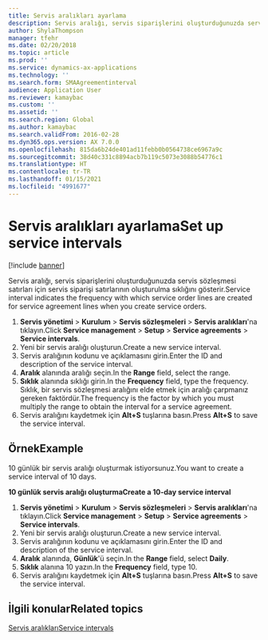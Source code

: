 ```yaml
---
title: Servis aralıkları ayarlama
description: Servis aralığı, servis siparişlerini oluşturduğunuzda servis sözleşmesi satırları için servis siparişi satırlarının oluşturulma sıklığını gösterir.
author: ShylaThompson
manager: tfehr
ms.date: 02/20/2018
ms.topic: article
ms.prod: ''
ms.service: dynamics-ax-applications
ms.technology: ''
ms.search.form: SMAAgreementinterval
audience: Application User
ms.reviewer: kamaybac
ms.custom: ''
ms.assetid: ''
ms.search.region: Global
ms.author: kamaybac
ms.search.validFrom: 2016-02-28
ms.dyn365.ops.version: AX 7.0.0
ms.openlocfilehash: 815da6b24de401ad11febb0b0564738ce6967a9c
ms.sourcegitcommit: 38d40c331c8894acb7b119c5073e3088b54776c1
ms.translationtype: HT
ms.contentlocale: tr-TR
ms.lasthandoff: 01/15/2021
ms.locfileid: "4991677"
---
```

# <a name="set-up-service-intervals"></a><span data-ttu-id="bdd24-103">Servis aralıkları ayarlama</span><span class="sxs-lookup"><span data-stu-id="bdd24-103">Set up service intervals</span></span>  

[!include [banner](../includes/banner.md)]

<span data-ttu-id="bdd24-104">Servis aralığı, servis siparişlerini oluşturduğunuzda servis sözleşmesi satırları için servis siparişi satırlarının oluşturulma sıklığını gösterir.</span><span class="sxs-lookup"><span data-stu-id="bdd24-104">Service interval indicates the frequency with which service order lines are created for service agreement lines when you create service orders.</span></span>

1. <span data-ttu-id="bdd24-105">**Servis yönetimi** \> **Kurulum** \> **Servis sözleşmeleri** \> **Servis aralıkları**'na tıklayın.</span><span class="sxs-lookup"><span data-stu-id="bdd24-105">Click **Service management** \> **Setup** \> **Service agreements** \> **Service intervals**.</span></span>
2. <span data-ttu-id="bdd24-106">Yeni bir servis aralığı oluşturun.</span><span class="sxs-lookup"><span data-stu-id="bdd24-106">Create a new service interval.</span></span>
3. <span data-ttu-id="bdd24-107">Servis aralığının kodunu ve açıklamasını girin.</span><span class="sxs-lookup"><span data-stu-id="bdd24-107">Enter the ID and description of the service interval.</span></span>
4. <span data-ttu-id="bdd24-108">**Aralık** alanında aralığı seçin.</span><span class="sxs-lookup"><span data-stu-id="bdd24-108">In the **Range** field, select the range.</span></span>
5. <span data-ttu-id="bdd24-109">**Sıklık** alanında sıklığı girin.</span><span class="sxs-lookup"><span data-stu-id="bdd24-109">In the **Frequency** field, type the frequency.</span></span> <span data-ttu-id="bdd24-110">Sıklık, bir servis sözleşmesi aralığını elde etmek için aralığı çarpmanız gereken faktördür.</span><span class="sxs-lookup"><span data-stu-id="bdd24-110">The frequency is the factor by which you must multiply the range to obtain the interval for a service agreement.</span></span>
6. <span data-ttu-id="bdd24-111">Servis aralığını kaydetmek için **Alt+S** tuşlarına basın.</span><span class="sxs-lookup"><span data-stu-id="bdd24-111">Press **Alt+S** to save the service interval.</span></span>

## <a name="example"></a><span data-ttu-id="bdd24-112">Örnek</span><span class="sxs-lookup"><span data-stu-id="bdd24-112">Example</span></span>

<span data-ttu-id="bdd24-113">10 günlük bir servis aralığı oluşturmak istiyorsunuz.</span><span class="sxs-lookup"><span data-stu-id="bdd24-113">You want to create a service interval of 10 days.</span></span>

<span data-ttu-id="bdd24-114">**10 günlük servis aralığı oluşturma**</span><span class="sxs-lookup"><span data-stu-id="bdd24-114">**Create a 10-day service interval**</span></span>

1. <span data-ttu-id="bdd24-115">**Servis yönetimi** \> **Kurulum** \> **Servis sözleşmeleri** \> **Servis aralıkları**'na tıklayın.</span><span class="sxs-lookup"><span data-stu-id="bdd24-115">Click **Service management** \> **Setup** \> **Service agreements** \> **Service intervals**.</span></span>
2. <span data-ttu-id="bdd24-116">Yeni bir servis aralığı oluşturun.</span><span class="sxs-lookup"><span data-stu-id="bdd24-116">Create a new service interval.</span></span>
3. <span data-ttu-id="bdd24-117">Servis aralığının kodunu ve açıklamasını girin.</span><span class="sxs-lookup"><span data-stu-id="bdd24-117">Enter the ID and description of the service interval.</span></span>
4. <span data-ttu-id="bdd24-118">**Aralık** alanında, **Günlük**'ü seçin.</span><span class="sxs-lookup"><span data-stu-id="bdd24-118">In the **Range** field, select **Daily**.</span></span>
5. <span data-ttu-id="bdd24-119">**Sıklık** alanına 10 yazın.</span><span class="sxs-lookup"><span data-stu-id="bdd24-119">In the **Frequency** field, type 10.</span></span>
6. <span data-ttu-id="bdd24-120">Servis aralığını kaydetmek için **Alt+S** tuşlarına basın.</span><span class="sxs-lookup"><span data-stu-id="bdd24-120">Press **Alt+S** to save the service interval.</span></span>

## <a name="related-topics"></a><span data-ttu-id="bdd24-121">İlgili konular</span><span class="sxs-lookup"><span data-stu-id="bdd24-121">Related topics</span></span>

[<span data-ttu-id="bdd24-122">Servis aralıkları</span><span class="sxs-lookup"><span data-stu-id="bdd24-122">Service intervals</span></span>](service-intervals.md)  
